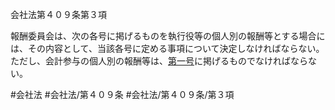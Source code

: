 会社法第４０９条第３項

報酬委員会は、次の各号に掲げるものを執行役等の個人別の報酬等とする場合には、その内容として、当該各号に定める事項について決定しなければならない。ただし、会計参与の個人別の報酬等は、[第一号](会社法＿＿＿＿第４０９条第３項第１号)に掲げるものでなければならない。

#会社法
#会社法/第４０９条
#会社法/第４０９条/第３項
